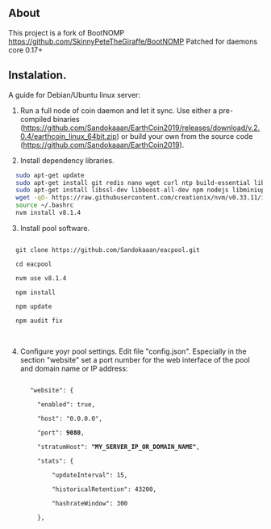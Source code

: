 ## About 
This project is a fork of BootNOMP https://github.com/SkinnyPeteTheGiraffe/BootNOMP
Patched for daemons core 0.17+

## Instalation.
A guide for Debian/Ubuntu linux server:
1. Run a full node of coin daemon and let it sync.  Use either a pre-compiled binaries (https://github.com/Sandokaaan/EarthCoin2019/releases/download/v.2.0.4/earthcoin_linux_64bit.zip) or build your own from the source code (https://github.com/Sandokaaan/EarthCoin2019).

2. Install dependency libraries.
```bash
  sudo apt-get update
  sudo apt-get install git redis nano wget curl ntp build-essential libtool autotools-dev autoconf pkg-config
  sudo apt-get install libssl-dev libboost-all-dev npm nodejs libminiupnpc-dev software-properties-common
  wget -qO- https://raw.githubusercontent.com/creationix/nvm/v0.33.11/install.sh | bash
  source ~/.bashrc
  nvm install v8.1.4
```

3. Install pool software.
<code>
  git clone https://github.com/Sandokaaan/eacpool.git<br>
  cd eacpool<br>
  nvm use v8.1.4<br>
  npm install<br>
  npm update<br>
  npm audit fix<br>
</code><br>

4. Configure yoyr pool settings.
Edit file "config.json". Especially in the section "website" set a port number for the web interface of the pool and domain name or IP address:
<code>
      "website": {<br>
        "enabled": true,<br>
        "host": "0.0.0.0",<br>
        "port": <b>9080</b>,<br>
        "stratumHost": <b>"MY_SERVER_IP_OR_DOMAIN_NAME"</b>,<br>
        "stats": {<br>
            "updateInterval": 15,<br>
            "historicalRetention": 43200,<br>
            "hashrateWindow": 300<br>
        },<br>
</code><br>  
